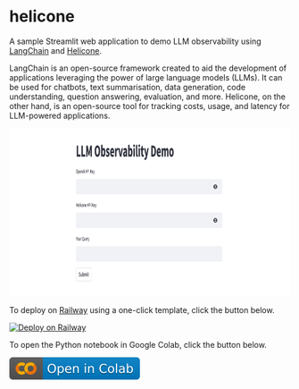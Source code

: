 # helicone
A sample Streamlit web application to demo LLM observability using [LangChain](https://langchain.readthedocs.io/en/latest) and [Helicone](https://www.helicone.ai).

LangChain is an open-source framework created to aid the development of applications leveraging the power of large language models (LLMs). It can be used for chatbots, text summarisation, data generation, code understanding, question answering, evaluation, and more. Helicone, on the other hand, is an open-source tool for tracking costs, usage, and latency for LLM-powered applications. 

<img src="./helicone.png" alt="helicone" height="300"/>

To deploy on [Railway](https://railway.app/?referralCode=alphasec) using a one-click template, click the button below.

[![Deploy on Railway](https://railway.app/button.svg)](https://railway.app/new/template/zu7Q6k?referralCode=alphasec)

To open the Python notebook in Google Colab, click the button below.

[![Open In Colab](colab.svg)](https://colab.research.google.com/github/alphasecio/helicone/blob/main/helicone.ipynb)
